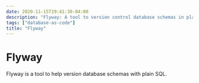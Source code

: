 ```yaml
---
date: 2020-11-15T19:41:30-04:00
description: "Flyway: A tool to version control database schemas in plain SQL"
tags: ["database-as-code"]
title: "Flyway"
---
```


# Flyway

Flyway is a tool to help version database schemas with plain SQL.
